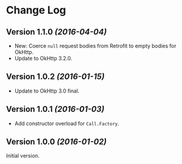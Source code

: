 Change Log
==========

Version 1.1.0 *(2016-04-04)*
----------------------------

 * New: Coerce `null` request bodies from Retrofit to empty bodies for OkHttp.
 * Update to OkHttp 3.2.0.


Version 1.0.2 *(2016-01-15)*
----------------------------

 * Update to OkHttp 3.0 final.


Version 1.0.1 *(2016-01-03)*
----------------------------

 * Add constructor overload for `Call.Factory`.


Version 1.0.0 *(2016-01-02)*
----------------------------

Initial version.
